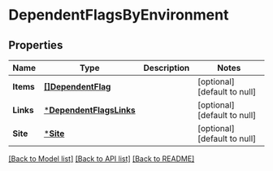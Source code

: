 # DependentFlagsByEnvironment

## Properties
Name | Type | Description | Notes
------------ | ------------- | ------------- | -------------
**Items** | [**[]DependentFlag**](DependentFlag.md) |  | [optional] [default to null]
**Links** | [***DependentFlagsLinks**](DependentFlagsLinks.md) |  | [optional] [default to null]
**Site** | [***Site**](Site.md) |  | [optional] [default to null]

[[Back to Model list]](../README.md#documentation-for-models) [[Back to API list]](../README.md#documentation-for-api-endpoints) [[Back to README]](../README.md)


